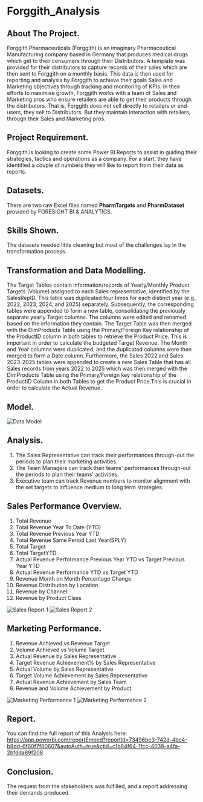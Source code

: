  # Forggith_Analysis

## About The Project.
Forggith Pharmaceuticals (Forggith) is an imaginary Pharmaceutical Manufacturing company based in Germany that produces medical drugs which get to their consumers through their Distributors. A template was provided for their distributors to capture records of their sales which are then sent to Forggith on a monthly basis. This data is then used for reporting and analysis by Forggith to achieve their goals Sales and Marketing objectives through tracking and monitoring of KPIs. In their efforts to maximise growth, Forggith works with a team of Sales and Marketing pros who ensure retailers are able to get their products through the distributors. That is, Forggith does not sell directly to retailers or end-users, they sell to Distributors. But they maintain interaction with retailers, through their Sales and Marketing pros.

## Project Requirement.
Forggith is looking to create some Power BI Reports to assist in guiding their strategies, tactics and operations as a company. For a start, they have identified a couple of numbers they will like to report from their data as reports.

## Datasets. 
There are two raw Excel files named **PharmTargets** and **PharmDataset** provided by FORESIGHT BI & ANALYTICS.

## Skills Shown.
The datasets needed little cleaning but most of the challenges lay in the transformation process.

## Transformation and Data Modelling.
The Target Tables contain information/records of Yearly/Monthly Product Targets (Volume) assigned to each Sales representative, identified by the SalesRepID. This table was duplicated four times for each distinct year (e.g., 2022, 2023, 2024, and 2025) separately. Subsequently, the corresponding tables were appended to form a new table, consolidating the previously separate yearly Target columns. The columns were edited and renamed based on the information they contain.
The Target Table was then merged with the DimProducts Table using the Primary/Foreign Key relationship of the ProductID column in both tables to retrieve the Product Price. This is important in order to calculate the budgeted Target Revenue. The Month and Year columns were duplicated, and the duplicated columns were then merged to form a Date column. Furthermore, the Sales 2022 and Sales 2023-2025 tables were appended to create a new Sales Table that has all Sales records from years 2022 to 2025 which was then merged with the DimProducts Table using the Primary/Foreign key relationship of the ProductID Column in both Tables to get the Product Price.This is crucial in order to calculate the Actual Revenue.

## Model.
![Data Model](https://github.com/Ikumoluyi-Taiwo/PortfolioProjects/assets/139241043/652cdd03-141c-4cd8-bef9-3f9c80ef7579)

## Analysis.
1. The Sales Representative can track their performances through-out the periods to plan their marketing activities.
2. The Team Managers can track their teams' performances through-out the periods to plan their teams' activities.
3. Executive team can track Revenue numbers to monitor alignment with the set targets to influence medium to long term strategies.

## Sales Performance Overview.
1. Total  Revenue
2. Total Revenue Year To Date (YTD)
3. Total Revenue Previous Year YTD
4. Total Revenue Same Period Last Year(SPLY)
5. Total Target
6. Total TargetYTD
7. Actual Revenue Performance Previous Year YTD vs Target Previous Year YTD
8. Actual Revenue Performance YTD vs Target YTD
9. Revenue Month on Month Percentage Change
10. Revenue Distribution by Location
11. Revenue by Channel
12. Revenue by Product Class

![Sales Report 1](https://github.com/Ikumoluyi-Taiwo/PortfolioProjects/assets/139241043/bb5c4cea-ef6e-4d0f-9d2c-a59b76e4d3f1)
![Sales Report 2](https://github.com/Ikumoluyi-Taiwo/PortfolioProjects/assets/139241043/ffe6775b-0fa2-4568-8ce1-73aaf3132432)

## Marketing Performance.
1. Revenue Achieved vs Revenue Target
2. Volume Achieved vs Volume Target
3. Actual Revenue by Sales Representative
4. Target Revenue Achievement% by Sales Representative
5. Actual Volume by Sales Representative
6. Target Volume Achievement by Sales Representative
7. Actual Revenue Achievement by Sales Team
8. Revenue and Volume Achievement by Product.

![Marketing Performance 1](https://github.com/Ikumoluyi-Taiwo/PortfolioProjects/assets/139241043/418b3eab-5631-4bb8-a50e-241e351b45d7)
![Marketing Performance 2](https://github.com/Ikumoluyi-Taiwo/PortfolioProjects/assets/139241043/33e462b0-8480-4062-9524-8a522dce951e)

## Report.
You can find the full report of this Analysis here: https://app.powerbi.com/reportEmbed?reportId=73496be3-742d-4bc4-b8dd-6f60f7f80607&autoAuth=true&ctid=c1b84f64-1fcc-4038-a4fa-2bfdda89f208

## Conclusion.
The request from the stakeholders was fulfilled, and a report addressing their demands produced. 
